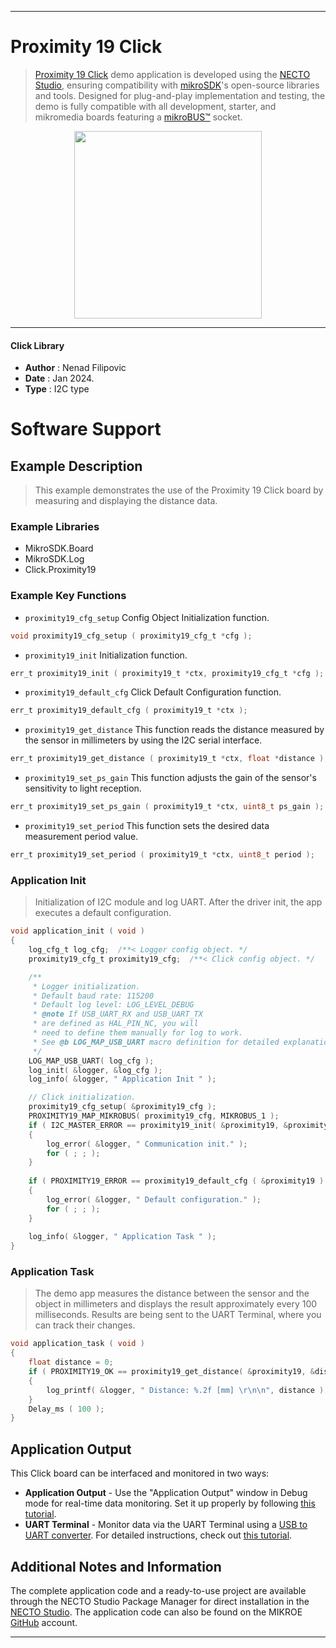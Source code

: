 
---
# Proximity 19 Click

> [Proximity 19 Click](https://www.mikroe.com/?pid_product=MIKROE-6062) demo application is developed using
the [NECTO Studio](https://www.mikroe.com/necto), ensuring compatibility with [mikroSDK](https://www.mikroe.com/mikrosdk)'s
open-source libraries and tools. Designed for plug-and-play implementation and testing, the demo is fully compatible with
all development, starter, and mikromedia boards featuring a [mikroBUS&trade;](https://www.mikroe.com/mikrobus) socket.

<p align="center">
  <img src="https://www.mikroe.com/?pid_product=MIKROE-6062&image=1" height=300px>
</p>

---

#### Click Library

- **Author**        : Nenad Filipovic
- **Date**          : Jan 2024.
- **Type**          : I2C type

# Software Support

## Example Description

> This example demonstrates the use of the Proximity 19 Click board 
> by measuring and displaying the distance data.

### Example Libraries

- MikroSDK.Board
- MikroSDK.Log
- Click.Proximity19

### Example Key Functions

- `proximity19_cfg_setup` Config Object Initialization function.
```c
void proximity19_cfg_setup ( proximity19_cfg_t *cfg );
```

- `proximity19_init` Initialization function.
```c
err_t proximity19_init ( proximity19_t *ctx, proximity19_cfg_t *cfg );
```

- `proximity19_default_cfg` Click Default Configuration function.
```c
err_t proximity19_default_cfg ( proximity19_t *ctx );
```

- `proximity19_get_distance` This function reads the distance measured by the sensor in millimeters by using the I2C serial interface.
```c
err_t proximity19_get_distance ( proximity19_t *ctx, float *distance );
```

- `proximity19_set_ps_gain` This function adjusts the gain of the sensor's sensitivity to light reception.
```c
err_t proximity19_set_ps_gain ( proximity19_t *ctx, uint8_t ps_gain );
```

- `proximity19_set_period` This function sets the desired data measurement period value.
```c
err_t proximity19_set_period ( proximity19_t *ctx, uint8_t period );
```

### Application Init

> Initialization of I2C module and log UART.
> After the driver init, the app executes a default configuration.

```c
void application_init ( void ) 
{
    log_cfg_t log_cfg;  /**< Logger config object. */
    proximity19_cfg_t proximity19_cfg;  /**< Click config object. */

    /** 
     * Logger initialization.
     * Default baud rate: 115200
     * Default log level: LOG_LEVEL_DEBUG
     * @note If USB_UART_RX and USB_UART_TX 
     * are defined as HAL_PIN_NC, you will 
     * need to define them manually for log to work. 
     * See @b LOG_MAP_USB_UART macro definition for detailed explanation.
     */
    LOG_MAP_USB_UART( log_cfg );
    log_init( &logger, &log_cfg );
    log_info( &logger, " Application Init " );

    // Click initialization.
    proximity19_cfg_setup( &proximity19_cfg );
    PROXIMITY19_MAP_MIKROBUS( proximity19_cfg, MIKROBUS_1 );
    if ( I2C_MASTER_ERROR == proximity19_init( &proximity19, &proximity19_cfg ) ) 
    {
        log_error( &logger, " Communication init." );
        for ( ; ; );
    }
    
    if ( PROXIMITY19_ERROR == proximity19_default_cfg ( &proximity19 ) )
    {
        log_error( &logger, " Default configuration." );
        for ( ; ; );
    }
    
    log_info( &logger, " Application Task " );
}
```

### Application Task

> The demo app measures the distance between the sensor and the object in millimeters 
> and displays the result approximately every 100 milliseconds.
> Results are being sent to the UART Terminal, where you can track their changes.

```c
void application_task ( void ) 
{
    float distance = 0;
    if ( PROXIMITY19_OK == proximity19_get_distance( &proximity19, &distance ) )
    {
        log_printf( &logger, " Distance: %.2f [mm] \r\n\n", distance );
    }
    Delay_ms ( 100 );
}
```

## Application Output

This Click board can be interfaced and monitored in two ways:
- **Application Output** - Use the "Application Output" window in Debug mode for real-time data monitoring.
Set it up properly by following [this tutorial](https://www.youtube.com/watch?v=ta5yyk1Woy4).
- **UART Terminal** - Monitor data via the UART Terminal using
a [USB to UART converter](https://www.mikroe.com/click/interface/usb?interface*=uart,uart). For detailed instructions,
check out [this tutorial](https://help.mikroe.com/necto/v2/Getting%20Started/Tools/UARTTerminalTool).

## Additional Notes and Information

The complete application code and a ready-to-use project are available through the NECTO Studio Package Manager for 
direct installation in the [NECTO Studio](https://www.mikroe.com/necto). The application code can also be found on
the MIKROE [GitHub](https://github.com/MikroElektronika/mikrosdk_click_v2) account.

---
